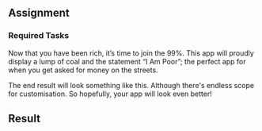 ## Assignment

### Required Tasks

Now that you have been rich, it’s time to join the 99%. This app will proudly display a lump of coal and the statement “I Am Poor”; the perfect app for when you get asked for money on the streets.

The end result will look something like this. Although there's endless scope for customisation. So hopefully, your app will look even better!

## Result
